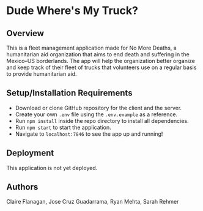 # Dude Where's My Truck?

## Overview

This is a fleet management application made for No More Deaths, a humanitarian aid organization that aims to end death and suffering in the Mexico–US borderlands.  The app will help the organization better organize and keep track of their fleet of trucks that volunteers use on a regular basis to provide humanitarian aid.

## Setup/Installation Requirements

* Download or clone GitHub repository for the client and the server.
* Create your own `.env` file using the `.env.example` as a reference.
* Run `npm install` inside the repo directory to install all dependencies.
* Run `npm start` to start the application.
* Navigate to `localhost:7846` to see the app up and running!

## Deployment

This application is not yet deployed.

## Authors

Claire Flanagan, Jose Cruz Guadarrama, Ryan Mehta, Sarah Rehmer
